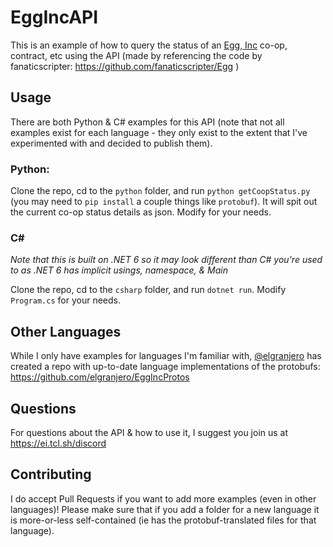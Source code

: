 # EggIncAPI

This is an example of how to query the status of an [Egg, Inc](https://egg-inc.fandom.com/wiki/Egg,_Inc.) co-op, contract, etc using the API (made by referencing the code by fanaticscripter: https://github.com/fanaticscripter/Egg )

## Usage

There are both Python & C# examples for this API (note that not all examples exist for each language - they only exist to the extent that I've experimented with and decided to publish them).

### Python:

Clone the repo, cd to the `python` folder, and run `python getCoopStatus.py` (you may need to `pip install` a couple things like `protobuf`). It will spit out the current co-op status details as json. Modify for your needs.

### C#

*Note that this is built on .NET 6 so it may look different than C# you're used to as .NET 6 has implicit usings, namespace, & Main*

Clone the repo, cd to the `csharp` folder, and run `dotnet run`. Modify `Program.cs` for your needs.


## Other Languages

While I only have examples for languages I'm familiar with, [@elgranjero](https://github.com/elgranjero) has created a repo with up-to-date language implementations of the protobufs: https://github.com/elgranjero/EggIncProtos


## Questions

For questions about the API & how to use it, I suggest you join us at https://ei.tcl.sh/discord


## Contributing

I do accept Pull Requests if you want to add more examples (even in other languages)! Please make sure that if you add a folder for a new language it is more-or-less self-contained (ie has the protobuf-translated files for that language).
